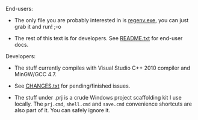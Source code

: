 End-users:

- The only file you are probably interested in is [regenv.exe](test/vc/regenv.exe),
  you can just grab it and run! ;-o

- The rest of this text is for developers. See [README.txt](README.txt) for end-user docs.


Developers:

* The stuff currently compiles with Visual Studio C++ 2010 compiler and MinGW/GCC 4.7.

* See [CHANGES.txt](CHANGES.txt) for pending/finished issues.

* The stuff under .prj is a crude Windows project scaffolding kit I use locally.
  The `prj.cmd`, `shell.cmd` and `save.cmd` convenience shortcuts are also part of it.
  You can safely ignore it.
